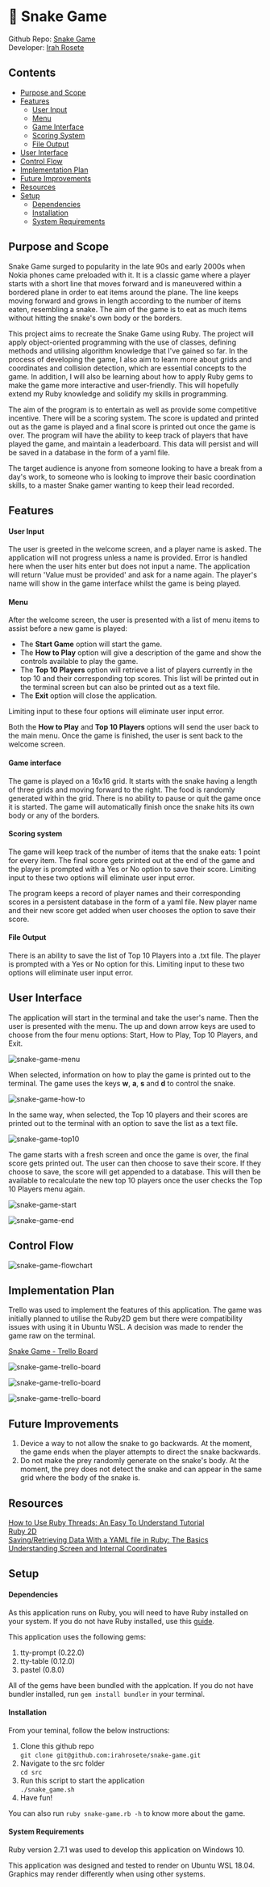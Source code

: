 # 🐍 Snake Game

Github Repo: [Snake Game](https://github.com/irahrosete/snake-game)<br>
Developer: [Irah Rosete](https://github.com/irahrosete)

## Contents
- [Purpose and Scope](https://github.com/irahrosete/snake-game#purpose-and-scope)
- [Features](https://github.com/irahrosete/snake-game#features)
  - [User Input](https://github.com/irahrosete/snake-game#user-input)
  - [Menu](https://github.com/irahrosete/snake-game#menu)
  - [Game Interface](https://github.com/irahrosete/snake-game#game-interface)
  - [Scoring System](https://github.com/irahrosete/snake-game#scoring-system)
  - [File Output](https://github.com/irahrosete/snake-game#file-output)
- [User Interface](https://github.com/irahrosete/snake-game#user-interface)
- [Control Flow](https://github.com/irahrosete/snake-game#control-flow)
- [Implementation Plan](https://github.com/irahrosete/snake-game#implementation-plan)
- [Future Improvements](https://github.com/irahrosete/snake-game#future-improvements)
- [Resources](https://github.com/irahrosete/snake-game#resources)
- [Setup](https://github.com/irahrosete/snake-game#setup)
  - [Dependencies](https://github.com/irahrosete/snake-game#dependencies)
  - [Installation](https://github.com/irahrosete/snake-game#installation)
  - [System Requirements](https://github.com/irahrosete/snake-game#system-requirements)

## Purpose and Scope

Snake Game surged to popularity in the late 90s and early 2000s when Nokia phones came preloaded with it. It is a classic game where a player starts with a short line that moves forward and is maneuvered within a bordered plane in order to eat items around the plane. The line keeps moving forward and grows in length according to the number of items eaten, resembling a snake. The aim of the game is to eat as much items without hitting the snake's own body or the borders.

This project aims to recreate the Snake Game using Ruby. The project will apply object-oriented programming with the use of classes, defining methods and utilising algorithm knowledge that I've gained so far. In the process of developing the game, I also aim to learn more about grids and coordinates and collision detection, which are essential concepts to the game. In addition, I will also be learning about how to apply Ruby gems to make the game more interactive and user-friendly. This will hopefully extend my Ruby knowledge and solidify my skills in programming.

The aim of the program is to entertain as well as provide some competitive incentive. There will be a scoring system. The score is updated and printed out as the game is played and a final score is printed out once the game is over. The program will have the ability to keep track of players that have played the game, and maintain a leaderboard. This data will persist and will be saved in a database in the form of a yaml file.

The target audience is anyone from someone looking to have a break from a day's work, to someone who is looking to improve their basic coordination skills, to a master Snake gamer wanting to keep their lead recorded.

## Features

#### User Input
The user is greeted in the welcome screen, and a player name is asked. The application will not progress unless a name is provided. Error is handled here when the user hits enter but does not input a name. The application will return 'Value must be provided' and ask for a name again. The player's name will show in the game interface whilst the game is being played.
#### Menu
After the welcome screen, the user is presented with a list of menu items to assist before a new game is played:
   - The **Start Game** option will start the game.
   - The **How to Play** option will give a description of the game and show the controls available to play the game.
   - The **Top 10 Players** option will retrieve a list of players currently in the top 10 and their corresponding top scores. This list will be printed out in the terminal screen but can also be printed out as a text file.
   - The **Exit** option will close the application.

Limiting input to these four options will eliminate user input error.

Both the **How to Play** and **Top 10 Players** options will send the user back to the main menu. Once the game is finished, the user is sent back to the welcome screen.
#### Game interface
The game is played on a 16x16 grid. It starts with the snake having a length of three grids and moving forward to the right. The food is randomly generated within the grid. There is no ability to pause or quit the game once it is started. The game will automatically finish once the snake hits its own body or any of the borders.
#### Scoring system
The game will keep track of the number of items that the snake eats: 1 point for every item. The final score gets printed out at the end of the game and the player is prompted with a Yes or No option to save their score. Limiting input to these two options will eliminate user input error.

The program keeps a record of player names and their corresponding scores in a persistent database in the form of a yaml file. New player name and their new score get added when user chooses the option to save their score.
#### File Output
There is an ability to save the list of Top 10 Players into a .txt file. The player is prompted with a Yes or No option for this. Limiting input to these two options will eliminate user input error.

## User Interface
The application will start in the terminal and take the user's name. Then the user is presented with the menu. The up and down arrow keys are used to choose from the four menu options: Start, How to Play, Top 10 Players, and Exit.

![snake-game-menu](docs/snake-game-menu.jpg)

When selected, information on how to play the game is printed out to the terminal. The game uses the keys **w**, **a**, **s** and **d** to control the snake.

![snake-game-how-to](docs/snake-game-how-to.jpg)

In the same way, when selected, the Top 10 players and their scores are printed out to the terminal with an option to save the list as a text file.

![snake-game-top10](docs/snake-game-top10.jpg)

The game starts with a fresh screen and once the game is over, the final score gets printed out. The user can then choose to save their score. If they choose to save, the score will get appended to a database. This will then be available to recalculate the new top 10 players once the user checks the Top 10 Players menu again.

![snake-game-start](docs/snake-game-start.jpg)

![snake-game-end](docs/snake-game-end.jpg)

## Control Flow
![snake-game-flowchart](./docs/snake-game02.png)
## Implementation Plan
Trello was used to implement the features of this application. The game was initially planned to utilise the Ruby2D gem but there were compatibility issues with using it in Ubuntu WSL. A decision was made to render the game raw on the terminal.

[Snake Game - Trello Board](https://trello.com/b/COkQo7qV)

![snake-game-trello-board](docs/snake-game-trello-board00.jpg)

![snake-game-trello-board](docs/snake-game-trello-board01.jpg)

![snake-game-trello-board](docs/snake-game-trello-board02.jpg)

## Future Improvements
1. Device a way to not allow the snake to go backwards. At the moment, the game ends when the player attempts to direct the snake backwards.
2. Do not make the prey randomly generate on the snake's body. At the moment, the prey does not detect the snake and can appear in the same grid where the body of the snake is.

## Resources
[How to Use Ruby Threads: An Easy To Understand Tutorial](https://www.rubyguides.com/2015/07/ruby-threads/)<br>
[Ruby 2D](https://www.ruby2d.com/learn/)<br>
[Saving/Retrieving Data With a YAML file in Ruby: The Basics](https://medium.com/@kristenfletcherwilde/saving-retrieving-data-with-a-yaml-file-in-ruby-the-basics-e45232903d94)<br>
[Understanding Screen and Internal Coordinates](https://subscription.packtpub.com/book/game_development/9781786466198/1/ch01lvl1sec16/understanding-screen-and-internal-coordinates)

## Setup
#### Dependencies
As this application runs on Ruby, you will need to have Ruby installed on your system. If you do not have Ruby installed, use this [guide](https://www.ruby-lang.org/en/documentation/installation/).

This application uses the following gems:
1. tty-prompt (0.22.0)
2. tty-table (0.12.0)
3. pastel (0.8.0)

All of the gems have been bundled with the applcation. If you do not have bundler installed, run `gem install bundler` in your terminal.

#### Installation
From your teminal, follow the below instructions:
1. Clone this github repo <br>
   `git clone git@github.com:irahrosete/snake-game.git`
2. Navigate to the src folder <br>
   `cd src`
3. Run this script to start the application <br>
   `./snake_game.sh`
4. Have fun!

You can also run `ruby snake-game.rb -h` to know more about the game.

#### System Requirements
Ruby version 2.7.1 was used to develop this application on Windows 10.

This application was designed and tested to render on Ubuntu WSL 18.04. Graphics may render differently when using other systems.